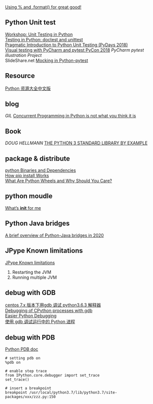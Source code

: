 [Using % and .format() for great good!](https://pyformat.info/)  

## Python Unit test ##
[Workshop: Unit Testing in Python](https://www.slideshare.net/DavidTan26/workshop-unit-testing-in-python)  
[Testing in Python: doctest and unittest](https://www.slideshare.net/fadirra/testing-in-python-doctest-and-unittest)  
[Pragmatic Introduction to Python Unit Testing (PyDays 2018)](https://www.slideshare.net/pkofler/pragmatic-introduction-to-python-unit-testing-pydays-2018)  
[Visual testing with PyCharm and pytest PyCon 2018](https://www.slideshare.net/testandcode/visual-testing-with-pycharm-and-pytest) *PyCharm pytest illustration Project*  
SlideShare.net [Mocking in Python-pytest](https://www.slideshare.net/excellaco/mocking-in-python-44973320)  

## Resource ##
[Python 资源大全中文版](https://jobbole.github.io/awesome-python-cn/)  

## blog ##  
*GIL* [Concurrent Programming in Python is not what you think it is](https://melvinkoh.me/concurrent-programming-in-python-is-not-what-you-think-it-is-cjn39wijd009e25s19bb6pb17?ref=hackernoon.com)  

## Book ##

*DOUG HELLMANN* [THE PYTHON 3 STANDARD LIBRARY BY EXAMPLE](https://doughellmann.com/blog/the-python-3-standard-library-by-example/)  

## package & distribute ##  
[python Binaries and Dependencies](https://python-packaging-tutorial.readthedocs.io/en/latest/binaries_dependencies.html)  
[How pip install Works](https://pydist.com/blog/pip-install)  
[What Are Python Wheels and Why Should You Care?](https://realpython.com/python-wheels/)  

## python moudle ##  
[What’s __init__ for me](https://towardsdatascience.com/whats-init-for-me-d70a312da583)  

## Python Java bridges  
[A brief overview of Python-Java bridges in 2020](https://talvi.net/a-brief-overview-of-python-java-bridges-in-2020.html)  

## JPype Known limitations
[JPype Known limitations](https://jpype.readthedocs.io/en/latest/userguide.html#jpype-known-limitations)
1. Restarting the JVM  
1. Running multiple JVM  

## debug with GDB  
[centos 7.x 版本下用gdb 调试 python3.6.3 解释器](https://www.jianshu.com/p/1794c0fd94b6)  
[Debugging of CPython processes with gdb](https://www.podoliaka.org/2016/04/10/debugging-cpython-gdb/)  
[Easier Python Debugging](https://fedoraproject.org/wiki/Features/EasierPythonDebugging)  
[使用 gdb 调试运行中的 Python 进程](https://mozillazg.com/2017/07/debug-running-python-process-with-gdb.html)  

## debug with PDB  
[Python PDB doc](https://docs.python.org/3.7/library/pdb.html)  

    # setting pdb on
    %pdb on
    
    # enable step trace
    from IPython.core.debugger import set_trace
    set_trace()
    
    # insert a breakpoint
    breakpoint /usr/local/python3.7/lib/python3.7/site-packages/xxx/zzz.py:150
